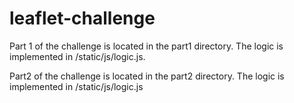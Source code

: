# leaflet-challenge
Part 1 of the challenge is located in the part1 directory. The logic is implemented in /static/js/logic.js.

Part2 of the challenge is located in the part2 directory. The logic is implemented in /static/js/logic.js
